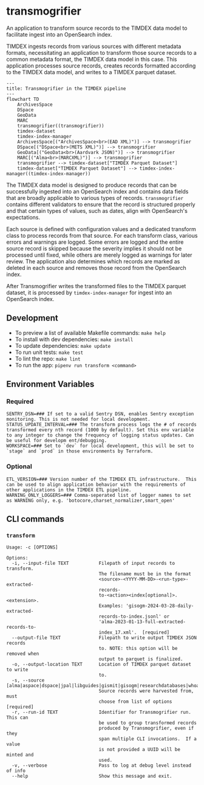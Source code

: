 # transmogrifier

An application to transform source records to the TIMDEX data model to facilitate ingest into an OpenSearch index.

TIMDEX ingests records from various sources with different metadata formats, necessitating an application to transform those source records to a common metadata format, the TIMDEX data model in this case. This application processes source records, creates records formatted according to the TIMDEX data model, and writes to a TIMDEX parquet dataset. 

```mermaid
---
title: Transmogrifier in the TIMDEX pipeline
---
flowchart TD
    ArchivesSpace
    DSpace
    GeoData
    MARC
    transmogrifier((transmogrifier))
    timdex-dataset
    timdex-index-manager
    ArchivesSpace[("ArchivesSpace<br>(EAD XML)")] --> transmogrifier
    DSpace[("DSpace<br>(METS XML)")] --> transmogrifier
    GeoData[("GeoData<br>(Aardvark JSON)")] --> transmogrifier
    MARC[("Alma<br>(MARCXML)")] --> transmogrifier
    transmogrifier --> timdex-dataset["TIMDEX Parquet Dataset"]
    timdex-dataset["TIMDEX Parquet Dataset"] --> timdex-index-manager((timdex-index-manager))
```

The TIMDEX data model is designed to produce records that can be successfully ingested into an OpenSearch index and contains data fields that are broadly applicable to various types of records. `transmogrifier` contains different validators to ensure that the record is structured properly and that certain types of values, such as dates, align with OpenSearch's expectations.

Each source is defined with configuration values and a dedicated transform class to process records from that source. For each transform class, various errors and warnings are logged. Some errors are logged and the entire source record is skipped because the severity implies it should not be processed until fixed, while others are merely logged as warnings for later review. The application also determines which records are marked as deleted in each source and removes those record from the OpenSearch index. 

After Transmogrifier writes the transformed files to the TIMDEX parquet dataset, it is processed by `timdex-index-manager` for ingest into an OpenSearch index.

## Development

- To preview a list of available Makefile commands: `make help`
- To install with dev dependencies: `make install`
- To update dependencies: `make update`
- To run unit tests: `make test`
- To lint the repo: `make lint`
- To run the app: `pipenv run transform <command>`

## Environment Variables

### Required 

```shell
SENTRY_DSN=### If set to a valid Sentry DSN, enables Sentry exception monitoring. This is not needed for local development.
STATUS_UPDATE_INTERVAL=### The transform process logs the # of records transformed every nth record (1000 by default). Set this env variable to any integer to change the frequency of logging status updates. Can be useful for developm ent/debugging.
WORKSPACE=### Set to `dev` for local development, this will be set to `stage` and `prod` in those environments by Terraform.
```

### Optional

```shell
ETL_VERSION=### Version number of the TIMDEX ETL infrastructure.  This can be used to align application behavior with the requirements of other applications in the TIMDEX ETL pipeline.
WARNING_ONLY_LOGGERS=### Comma-seperated list of logger names to set as WARNING only, e.g. 'botocore,charset_normalizer,smart_open' 
```

## CLI commands

### `transform`

```text
Usage: -c [OPTIONS]

Options:
  -i, --input-file TEXT           Filepath of input records to transform.
                                  The filename must be in the format
                                  <source>-<YYYY-MM-DD>-<run-type>-extracted-
                                  records-
                                  to-<action><index[optional]>.<extension>.
                                  Examples: 'gisogm-2024-03-28-daily-extracted-
                                  records-to-index.jsonl' or
                                  'alma-2023-01-13-full-extracted-records-to-
                                  index_17.xml'.  [required]
  --output-file TEXT              Filepath to write output TIMDEX JSON records
                                  to. NOTE: this option will be removed when
                                  output to parquet is finalized.
  -o, --output-location TEXT      Location of TIMDEX parquet dataset to write
                                  to.
  -s, --source [alma|aspace|dspace|jpal|libguides|gismit|gisogm|researchdatabases|whoas|zenodo]
                                  Source records were harvested from, must
                                  choose from list of options  [required]
  -r, --run-id TEXT               Identifier for Transmogrifier run.  This can
                                  be used to group transformed records
                                  produced by Transmogrifier, even if they
                                  span multiple CLI invocations.  If a value
                                  is not provided a UUID will be minted and
                                  used.
  -v, --verbose                   Pass to log at debug level instead of info
  --help                          Show this message and exit.
```